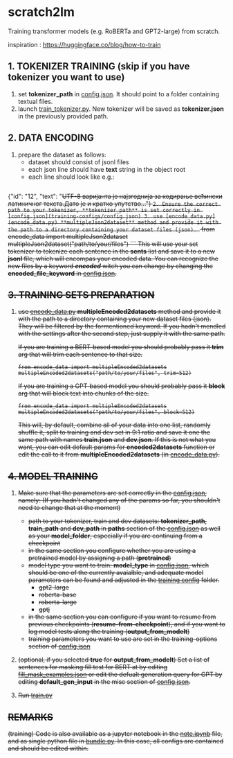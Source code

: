 # scratch2lm
Training transformer models (e.g. RoBERTa and GPT2-large) from scratch.

inspiration : https://huggingface.co/blog/how-to-train


## 1. TOKENIZER TRAINING (skip if you have tokenizer you want to use)
1. set **tokenizer_path** in [config.json](training-configs/config.json). It should point to a folder containing textual files.
2. launch [train_tokenizer.py](train_tokenizer.py). New tokenizer will be saved as **tokenizer.json** in the previously provided path.

## 2. DATA ENCODING
1. prepare the dataset as follows:
    - dataset should consist of jsonl files
    - each json line should have **text** string in the object root
    - each line should look like e.g.:
    ```
{"id": "12", "text": "<s>UTF-8 варијанта је најзгоднија за кодирање већински латиничног текста.</s><s>Дато је и кратко упутство..."}
    ```
2. Ensure the correct path to your tokenizer, **tokenizer_path** is set correctly in [config.json](training-configs/config.json)
3. use [encode_data.py](encode_data.py) **multipleJson2dataset** method and provide it with the path to a directory containing your dataset files (json). 
    ```
    from encode_data import multipleJson2dataset
    multipleJson2dataset("path/to/your/files")
    ```
    This will use your set tokenizer to tokenize each sentence in the **sents** list and save it to a new **jsonl** file, which will encompas your encoded data.
    You can recognize the new files by a keyword **_encoded_** witch you can change by changing the **encoded_file_keyword**  in [config.json](training-configs/config.json).
## 3. TRAINING SETS PREPARATION
1. use [encode_data.py](encode_data.py) **multipleEncoded2datasets** method and provide it with the path to a directory containing your new dataset files (json). They will be filtered by the formentioned keyword. 
If you hadn't mendled with the settings after the second step, just supply it with the same path. 

    If you are training a BERT-based model you should probably pass it **trim** arg that will trim each sentence to that size.
    ```
    from encode_data import multipleEncoded2datasets
    multipleEncoded2datasets("path/to/your/files", trim=512)
    ```
    
    If you are training a GPT-based model you should probably pass it **block** arg that will block text into chunks of the size.
    ```
    from encode_data import multipleEncoded2datasets
    multipleEncoded2datasets("path/to/your/files", block=512)
    ```
    This will, by default, combine all of your data into one list, randomly shuffle it, split to training and dev set in 9:1 ratio and save it one the same path with names **train.json** and **dev.json**.
    If this is not what you want, you can edit default params for **encoded2datasets** function or edit the call to it from **multipleEncoded2datasets** (in [encode_data.py](encode_data.py)).
## 4. MODEL TRAINING
1. Make sure that the parameters are set correctly in the [config.json](training-configs/config.json), namely: (If you hadn't changed any of the params so far, you shouldn't need to change that at the moment)
    - path to your tokenizer, train and dev datasets: **tokenizer_path**, **train_path** and **dev_path** in **paths** section of the [config.json](training-configs/config.json)
      as well as your **model_folder**, especially if you are continuing from a checkpoint
    - in the same section you configure whether you are using a pretrained model by assigning a path (**pretrained**)
    - model type you want to train: **model_type** in [config.json](training-configs/config.json), which should be one of the currently avaialble, and adequate model parameters can be found and adjusted in the [training config](training-configs) folder.
         - gpt2-large
         - roberta-base
         - roberta-large
         - gptj
    - in the same section you can configure if you want to resume from previous checkpoints (**resume-from-checkpoint**), and if you want to log model tests along the training (**output_from_modelt**)
    - training parameters you want to use are set in the training-options section of [config.json](training-configs/config.json)

2. (optional, if you selected **true** for **output_from_modelt**) Set a list of sentences for masking fill test for BERT at by editing [fill_mask_examples.json](training-configs/fill_mask_examples.json) or edit the defualt generation query for GPT by editing **default_gen_input** in the misc section of [config.json](training-configs/config.json).

3. Run [train.py](train.py)
    
## REMARKS

(training) Code is also available as a jupyter notebook in the [note.ipynb](note.ipynb) file, and as single python file in [bundle.py](bundle.py). In this case, all configs are contained and should be edited within.